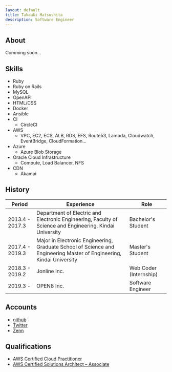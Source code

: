 ```yaml
---
layout: default
title: Takaaki Matsushita
description: Software Engineer
---
```


## About

Comming soon...

## Skills

- Ruby
- Ruby on Rails
- MySQL
- OpenAPI
- HTML/CSS
- Docker
- Ansible
- CI
  - CircleCI
- AWS
  - VPC, EC2, ECS, ALB, RDS, EFS, Route53, Lambda, Cloudwatch, EventBridge, CloudFormation...
- Azure
  - Azure Blob Storage
- Oracle Cloud Infrastructure
  - Compute, Load Balancer, NFS
- CDN
  - Akamai

## History

| Period          | Experience                                                                                                           | Role                   |
| --------------- | -------------------------------------------------------------------------------------------------------------------- | ---------------------- |
| 2013.4 - 2017.3 | Department of Electric and Electronic Engineering, Faculty of Science and Engineering, Kindai University 　          | Bachelor's Student     |
| 2017.4 - 2019.3 | Major in Electronic Engineering, Graduate School of Science and Engineering Master of Engineering, Kindai University | Master's Student       |
| 2018.3 - 2019.2 | Jonline Inc.                                                                                                         | Web Coder (Internship) |
| 2019.3 -        | OPEN8 Inc.                                                                                                           | Software Engineer      |

## Accounts

- [github](https://github.com/tkakmtst)
- [Twitter](https://twitter.com/tkakmtst)
- [Zenn](https://zenn.dev/tkakmtst)

## Qualifications

- [AWS Certified Cloud Practitioner](https://www.credly.com/badges/b26d20c6-f2cb-415d-a073-a1930275f7de)
- [AWS Certified Solutions Architect – Associate](https://www.credly.com/badges/6be1df87-bd85-4475-bd41-a895b8fa9d6d)
